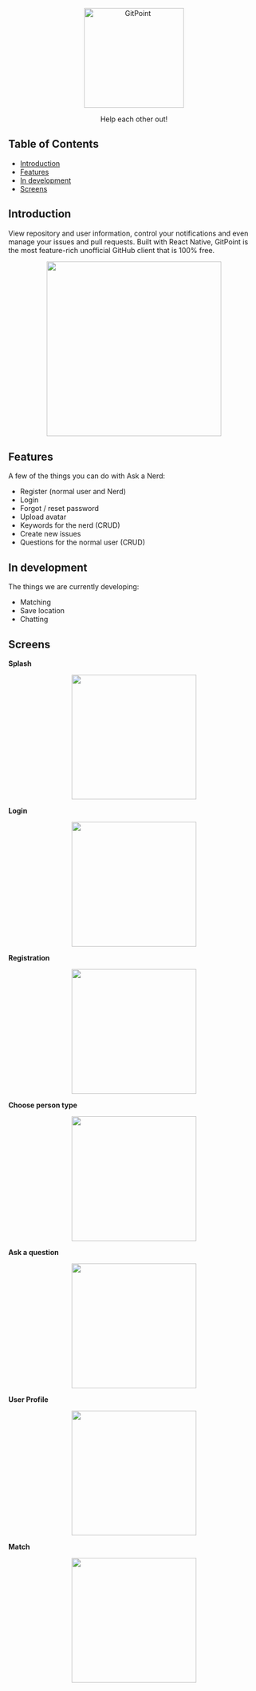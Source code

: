 <p align="center">
  <a href="https://gitpoint.co/">
    <img alt="GitPoint" title="GitPoint" src="https://raw.githubusercontent.com/Arbarwings/AskaNerd-Backend/master/logo.png" width="200">
  </a>
</p>

<p align="center">
  Help each other out!
</p>

## Table of Contents

- [Introduction](#introduction)
- [Features](#features)
- [In development](#in-development)
- [Screens](#screens)

## Introduction

View repository and user information, control your notifications and even manage your issues and pull requests. Built with React Native, GitPoint is the most feature-rich unofficial GitHub client that is 100% free.

<p align="center">
  <img src = "http://i.imgur.com/HowF6aM.png" width=350>
</p>

## Features

A few of the things you can do with Ask a Nerd:

* Register (normal user and Nerd)
* Login
* Forgot / reset password
* Upload avatar
* Keywords for the nerd (CRUD)
* Create new issues
* Questions for the normal user (CRUD)

## In development

The things we are currently developing:

* Matching
* Save location
* Chatting

## Screens

**Splash**
<p align="center">
  <img src = "https://raw.githubusercontent.com/Arbarwings/AskaNerd-Backend/master/1.%20Splash.png" width=250>
</p>

**Login**
<p align="center">
  <img src = "https://raw.githubusercontent.com/Arbarwings/AskaNerd-Backend/master/2.%20Login.png" width=250>
</p>

**Registration**
<p align="center">
  <img src = "https://raw.githubusercontent.com/Arbarwings/AskaNerd-Backend/master/3.%20Registration.png" width=250>
</p>

**Choose person type**
<p align="center">
  <img src = "https://raw.githubusercontent.com/Arbarwings/AskaNerd-Backend/master/4.%20Choose%20person%20type.png" width=250>
</p>

**Ask a question**
<p align="center">
  <img src = "https://raw.githubusercontent.com/Arbarwings/AskaNerd-Backend/master/5.%20Ask%20a%20question.png" width=250>
</p>

**User Profile**
<p align="center">
  <img src = "https://raw.githubusercontent.com/Arbarwings/AskaNerd-Backend/master/6.%20User%20Profile.png" width=250>
</p>

**Match**
<p align="center">
  <img src = "https://raw.githubusercontent.com/Arbarwings/AskaNerd-Backend/master/7.%20Match.png" width=250>
</p>